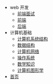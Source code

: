 - web 开发
  - [前端面试](/前端面试/)
  - [前端](/前端高级/)
  - [后端](/后端/)
- 计算机基础
  - [计算机系统结构](/计算机基础知识/计算机系统结构/)
  - [数据结构](/计算机基础知识/数据结构/)
  - [计算机网络](/计算机基础知识/网络原理/)
  - [操作系统](/计算机基础知识/操作系统/)
  - [数学知识](/计算机基础知识/数学知识/)
  - [计算机图形学](/计算机基础知识/计算机图形学/)
- [首页](README.md)
